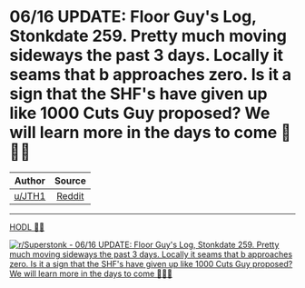 06/16 UPDATE: Floor Guy's Log, Stonkdate 259. Pretty much moving sideways the past 3 days. Locally it seams that b approaches zero. Is it a sign that the SHF's have given up like 1000 Cuts Guy proposed? We will learn more in the days to come 🚀🚀🚀
========================================================================================================================================================================================================================================================

| Author       | Source       | 
| :-------------: |:-------------:|
|  [u/JTH1](https://www.reddit.com/user/JTH1/) | [Reddit](https://www.reddit.com/r/Superstonk/comments/o1fbhw/0616_update_floor_guys_log_stonkdate_259_pretty/) | 

---

[HODL 💎🙌](https://www.reddit.com/r/Superstonk/search?q=flair_name%3A%22HODL%20%F0%9F%92%8E%F0%9F%99%8C%22&restrict_sr=1)

[![r/Superstonk - 06/16 UPDATE: Floor Guy's Log, Stonkdate 259. Pretty much moving sideways the past 3 days. Locally it seams that b approaches zero. Is it a sign that the SHF's have given up like 1000 Cuts Guy proposed? We will learn more in the days to come 🚀🚀🚀](https://preview.redd.it/2jqk2jmqyo571.png?width=960&crop=smart&auto=webp&s=da9c2d7937ae10516faa3fd91e8c2a7a5e5d8155)](https://i.redd.it/2jqk2jmqyo571.png)
